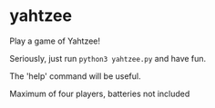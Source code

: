 # yahtzee
Play a game of Yahtzee!

Seriously, just run ```python3 yahtzee.py``` and have fun.

The 'help' command will be useful.

Maximum of four players, batteries not included
